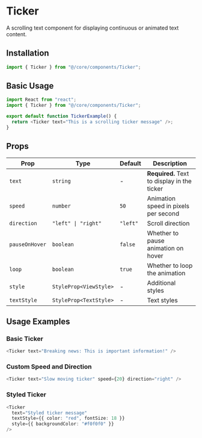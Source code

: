 # Ticker

A scrolling text component for displaying continuous or animated text content.

## Installation

```typescript
import { Ticker } from "@/core/components/Ticker";
```

## Basic Usage

```typescript
import React from "react";
import { Ticker } from "@/core/components/Ticker";

export default function TickerExample() {
  return <Ticker text="This is a scrolling ticker message" />;
}
```

## Props

| Prop           | Type                   | Default  | Description                                 |
| -------------- | ---------------------- | -------- | ------------------------------------------- |
| `text`         | `string`               | -        | **Required.** Text to display in the ticker |
| `speed`        | `number`               | `50`     | Animation speed in pixels per second        |
| `direction`    | `"left" \| "right"`    | `"left"` | Scroll direction                            |
| `pauseOnHover` | `boolean`              | `false`  | Whether to pause animation on hover         |
| `loop`         | `boolean`              | `true`   | Whether to loop the animation               |
| `style`        | `StyleProp<ViewStyle>` | -        | Additional styles                           |
| `textStyle`    | `StyleProp<TextStyle>` | -        | Text styles                                 |

## Usage Examples

### Basic Ticker

```typescript
<Ticker text="Breaking news: This is important information!" />
```

### Custom Speed and Direction

```typescript
<Ticker text="Slow moving ticker" speed={20} direction="right" />
```

### Styled Ticker

```typescript
<Ticker
  text="Styled ticker message"
  textStyle={{ color: "red", fontSize: 18 }}
  style={{ backgroundColor: "#f0f0f0" }}
/>
```
